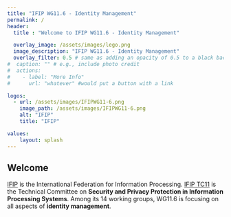 ```yaml
---
title: "IFIP WG11.6 - Identity Management"
permalink: /
header:
  title : "Welcome to IFIP WG11.6 - Identity Management"

  overlay_image: /assets/images/lego.png
  image_description: "IFIP WG11.6 - Identity Management"
  overlay_filter: 0.5 # same as adding an opacity of 0.5 to a black background
#  caption: "" # e.g., include photo credit
#  actions:
#    - label: "More Info"
#      url: "whatever" #would put a button with a link

logos:
  - url: /assets/images/IFIPWG11-6.png
    image_path: /assets/images/IFIPWG11-6.png
    alt: "IFIP"
    title: "IFIP"

values:
    layout: splash
---
```


## Welcome

[IFIP](https://ifip.org/) is the International Federation for Information Processing.
[IFIP TC11](https://www.ifiptc11.org/) is the Technical Committee on **Security and Privacy Protection in Information Processing Systems**.
Among its 14 working groups, WG11.6 is focusing on all aspects of **identity management**.